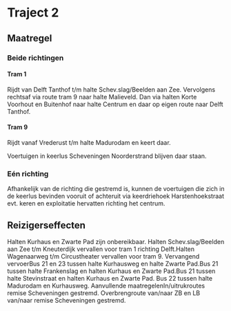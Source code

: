 # Traject 2
## Maatregel
### Beide richtingen

#### Tram 1
Rijdt van Delft Tanthof t/m halte Schev.slag/Beelden aan Zee. Vervolgens rechtsaf via route tram 9 naar halte Malieveld. Dan via halten Korte Voorhout en Buitenhof naar halte Centrum en daar op eigen route naar Delft Tanthof.

#### Tram 9
Rijdt vanaf Vrederust t/m halte Madurodam en keert daar.

Voertuigen in keerlus Scheveningen Noorderstrand blijven daar staan.

### Eén richting
Afhankelijk van de richting die gestremd is, kunnen de voertuigen die zich in de keerlus bevinden vooruit of achteruit via keerdriehoek Harstenhoekstraat evt. keren en exploitatie hervatten richting het centrum.

## Reizigerseffecten
Halten Kurhaus en Zwarte Pad zijn onbereikbaar.
Halten Schev.slag/Beelden aan Zee t/m Kneuterdijk vervallen voor tram 1 richting Delft.Halten Wagenaarweg t/m Circustheater vervallen voor tram 9.
Vervangend vervoerBus 21 en 23 tussen halte Kurhausweg en halte Zwarte Pad.Bus 21 tussen halte Frankenslag en halten Kurhaus en Zwarte Pad.Bus 21 tussen halte Stevinstraat en halten Kurhaus en Zwarte Pad. Bus 22 tussen halte Madurodam en Kurhausweg.
Aanvullende maatregelenIn/uitrukroutes remise Scheveningen gestremd. Overbrengroute van/naar ZB en LB van/naar remise Scheveningen gestremd.
